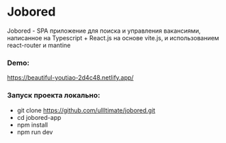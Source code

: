 # Jobored

Jobored - SPA приложение для поиска и управления вакансиями, написанное на Typescript + React.js на основе vite.js, и использованием react-router и mantine

### Demo: 
https://beautiful-youtiao-2d4c48.netlify.app/

### Запуск проекта локально:

- git clone https://github.com/ullltimate/jobored.git
- cd jobored-app
- npm install
- npm run dev
